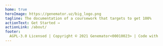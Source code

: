 ```yaml
---
home: true
heroImage: https://genemator.uz/big_logo.png
tagline: The documentation of a coursework that targets to get 100%
actionText: Get Started →
actionLink: /about/
footer:
  AGPL-3.0 Licensed | Copyright © 2021 Genemator<00010023> | Code with ❤️ via ⌨️
---
```

